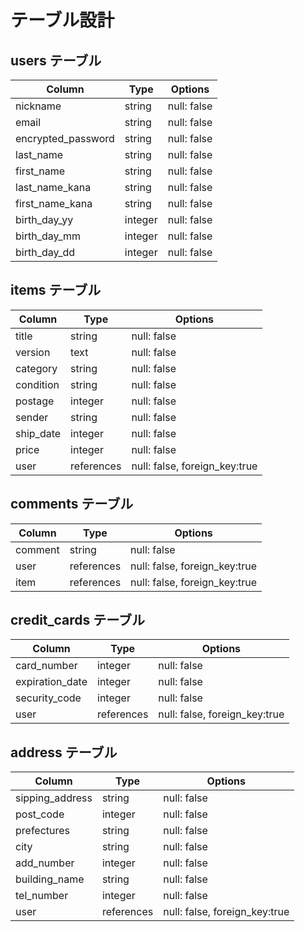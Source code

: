 # テーブル設計

## users テーブル

| Column              | Type    | Options     |
| ------------------  | ------- | ----------- |
| nickname            | string  | null: false |
| email               | string  | null: false |
| encrypted_password  | string  | null: false |
| last_name           | string  | null: false |
| first_name          | string  | null: false |
| last_name_kana      | string  | null: false |
| first_name_kana     | string  | null: false |
| birth_day_yy        | integer | null: false |
| birth_day_mm        | integer | null: false |
| birth_day_dd        | integer | null: false |

## items テーブル

| Column       | Type       | Options                        |
| ------------ | ---------- | ------------------------------ |
| title        | string     | null: false                    |
| version      | text       | null: false                    |
| category     | string     | null: false                    |
| condition    | string     | null: false                    |
| postage      | integer    | null: false                    |
| sender       | string     | null: false                    |
| ship_date    | integer    | null: false                    |
| price        | integer    | null: false                    |
| user         | references | null: false, foreign_key:true  |

## comments テーブル

| Column       | Type       | Options                        |
| ------------ | ---------- | ------------------------------ |
| comment      | string     | null: false                    |
| user         | references | null: false, foreign_key:true  |
| item         | references | null: false, foreign_key:true  |

## credit_cards テーブル

| Column           | Type       | Options                        |
| ---------------- | ---------- | ------------------------------ |
| card_number      | integer    | null: false                    |
| expiration_date  | integer    | null: false                    |
| security_code    | integer    | null: false                    |
| user             | references | null: false, foreign_key:true  |

## address テーブル

| Column           | Type       | Options                        |
| ---------------- | ---------- | ------------------------------ |
| sipping_address  | string     | null: false                    |
| post_code        | integer    | null: false                    |
| prefectures      | string     | null: false                    |
| city             | string     | null: false                    |
| add_number       | integer    | null: false                    |
| building_name    | string     | null: false                    |
| tel_number       | integer    | null: false                    |
| user             | references | null: false, foreign_key:true  |
